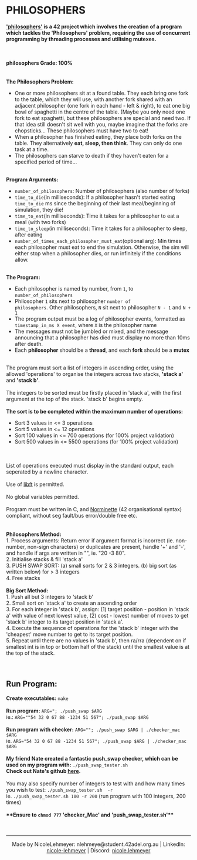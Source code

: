 # PHILOSOPHERS

<p>
  <b><a href="https://github.com/NicoleLehmeyer/PHILOSOPHERS/blob/main/subject/PHILOSOPHERS_SUBJECT.pdf">'philosophers'</a> is a 42 project which involves the creation of a program which tackles the 'Philosophers' problem, requiring the use of concurrent programming by threading processes and utilising mutexes.</b>
    
<br><br>
  <b>philosophers Grade: 100%</b>
  <br>
  <br>
  <br>
  <b>The Philosophers Problem:</b><br>
  - One or more philosophers sit at a found table. They each bring one fork to the table, which they will use, with another fork shared with an adjacent philosopher (one fork in each hand - left & right), to eat one big bowl of spaghetti in the centre of the table. (Maybe you only need one fork to eat spaghetti, but these philosophers are special and need two. If that idea still doesn't sit well with you, maybe imagine that the forks are chopsticks... These philosophers must have two to eat!<br>
  - When a philosopher has finished eating, they place both forks on the table. They alternatively <b>eat, sleep, then think</b>. They can only do one task at a time.<br>
  - The philosophers can starve to death if they haven't eaten for a specified period of time...<br><br>

  <b>Program Arguments:</b><br>
  - <code>number_of_philosophers</code>: Number of philosophers (also number of forks)<br>
  - <code>time_to_die</code>(in milliseconds): If a philosopher hasn't started eating <code>time_to_die</code> ms since the beginning of their last meal/beginning of simulation, they die!<br>
  - <code>time_to_eat</code>(in milliseconds): Time it takes for a philosopher to eat a meal (with two forks)<br>
  - <code>time_to_sleep</code>(in milliseconds): Time it takes for a philosopher to sleep, after eating<br>
  - <code>number_of_times_each_philosopher_must_eat</code>(optional arg): Min times each philosopher must eat to end the simulation. Otherwise, the sim will either stop when a philosopher dies, or run infinitely if the conditions allow.<br><br>
  
  <b>The Program:</b><br>
  - Each philosopher is named by number, from <code>1</code>, to <code>number_of_philosophers</code><br>
  - Philosopher <code>1</code> sits next to philosopher <code>number of philosophers</code>. Other philosophers, <code>N</code> sit next to philosopher <code>N - 1</code> and <code>N + 1</code><br>
  - The program output must be a log of philosopher events, formatted as <code>timestamp_in_ms X event</code>, where <code>X</code> is the philosopher name<br>
  - The messages must not be jumbled or mixed, and the message announcing that a philosopher has died must display no more than 10ms after death.<br>
  - Each <b>philosopher</b> should be a <b>thread</b>, and each <b>fork</b> should be a <b>mutex</b><br><br>


  
  The program must sort a list of integers in ascending order, using the allowed 'operations' to organise the integers across two stacks, <b>'stack a'</b> and <b>'stack b'</b>.<br><br>
  The integers to be sorted must be firstly placed in 'stack a', with the first argument at the top of the stack. 'stack b' begins empty.<br><br>
  <b>The sort is to be completed within the maximum number of operations:</b><br>
  - Sort 3 values in <= 3 operations<br>
  - Sort 5 values in <= 12 operations<br>
  - Sort 100 values in <= 700 operations (for 100% project validation)<br>
  - Sort 500 values in <= 5500 operations (for 100% project validation)<br><br>

  <br>
  List of operations executed must display in the standard output, each seperated by a newline character.<br><br>
  Use of <a href="https://github.com/NicoleLehmeyer/LIBFT">libft</a> is permitted.<br><br>
  No global variables permitted.<br><br>
  Program must be written in C, and <a href="https://github.com/NicoleLehmeyer/LIBFT/blob/main/subject/norme.pdf">Norminette</a> (42 organisational syntax) compliant, without seg fault/bus error/double free etc.
  <br>
  <br>
  <br>
  <b>Philosophers Method:</b><br>
  1.  Process arguments: Return error if argument format is incorrect (ie. non-number, non-sign characters) or duplicates are present, handle '+' and '-', and handle if args are written in "", ie. "20 -3 80".<br>
  2.  Initialise stacks & fill 'stack a'<br>
  3.  PUSH SWAP SORT: (a) small sorts for 2 & 3 integers. (b) big sort (as written below) for > 3 integers<br>
  4.  Free stacks<br>
  <br>
  <b>Big Sort Method:</b><br>
  1.  Push all but 3 integers to 'stack b'<br>
  2.  Small sort on 'stack a' to create an ascending order<br>
  3.  For each integer in 'stack b', assign: (1) target position - position in 'stack a' with value of next lowest value, (2) cost - lowest number of moves to get 'stack b' integer to its target position in 'stack a'.<br>
  4.  Execute the sequence of operations for the 'stack b' integer with the 'cheapest' move number to get to its target position.<br>
  5.  Repeat until there are no values in 'stack b', then ra/rra (dependent on if smallest int is in top or bottom half of the stack) until the smallest value is at the top of the stack.<br>
  <br>
  <br>
</p>

## Run Program:
<p>
  <b>Create executables:</b> <code>make</code><br>
  <br>
  <b>Run program:</b> <code>ARG="<integers seperated by ' ' character>; ./push_swap $ARG</code><br>
  ie.: <code>ARG=""54 32 0 67 88 -1234 51 567"; ./push_swap $ARG</code><br>
  <br>
  <b>Run program with checker:</b> <code>ARG="<integers seperated by ' ' character>"; ./push_swap $ARG | ./checker_mac $ARG</code><br>
  ie. <code>ARG="54 32 0 67 88 -1234 51 567"; ./push_swap $ARG | ./checker_mac $ARG</code><br>
  <br>
  <b>My friend Nate created a fantastic push_swap checker, which can be used on my program with:</b> <code>./push_swap_tester.sh</code><br>
  <b>Check out Nate's github <a href="https://github.com/redback0">here</a>.</b><br>
  <br>
  You may also specify number of integers to test with and how many times you wish to test: <code>./push_swap_tester.sh <no. of integers> -r <no. of tests run></code><br>
  ie. <code>./push_swap_tester.sh 100 -r 200</code> (run program with 100 integers, 200 times)<br>
  <br>
  <b>**Ensure to <code>chmod 777</code> 'checker_Mac' and 'push_swap_tester.sh'**</b><br>
  <br>
  <br>
</p>

---
<p align="center">
Made by NicoleLehmeyer: nlehmeye@student.42adel.org.au | LinkedIn: <a href="https://www.linkedin.com/in/nicole-lehmeyer/">nicole-lehmeyer</a> | Discord: <a href="https://discordapp.com/users/1107446949344448543/">nicole.lehmeyer</a>
</p>

